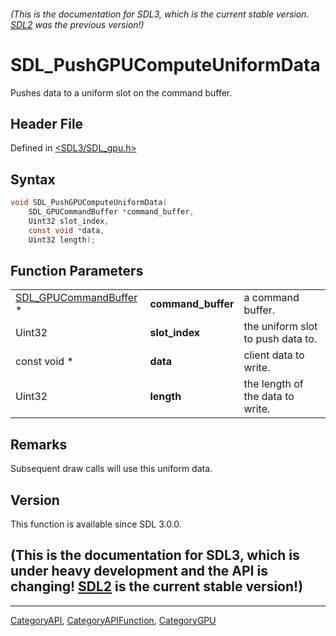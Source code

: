 ###### (This is the documentation for SDL3, which is the current stable version. [SDL2](https://wiki.libsdl.org/SDL2/) was the previous version!)
# SDL_PushGPUComputeUniformData

Pushes data to a uniform slot on the command buffer.

## Header File

Defined in [<SDL3/SDL_gpu.h>](https://github.com/libsdl-org/SDL/blob/main/include/SDL3/SDL_gpu.h)

## Syntax

```c
void SDL_PushGPUComputeUniformData(
    SDL_GPUCommandBuffer *command_buffer,
    Uint32 slot_index,
    const void *data,
    Uint32 length);
```

## Function Parameters

|                                                |                    |                                   |
| ---------------------------------------------- | ------------------ | --------------------------------- |
| [SDL_GPUCommandBuffer](SDL_GPUCommandBuffer) * | **command_buffer** | a command buffer.                 |
| Uint32                                         | **slot_index**     | the uniform slot to push data to. |
| const void *                                   | **data**           | client data to write.             |
| Uint32                                         | **length**         | the length of the data to write.  |

## Remarks

Subsequent draw calls will use this uniform data.

## Version

This function is available since SDL 3.0.0.

## (This is the documentation for SDL3, which is under heavy development and the API is changing! [SDL2](https://wiki.libsdl.org/SDL2/) is the current stable version!)



----
[CategoryAPI](CategoryAPI), [CategoryAPIFunction](CategoryAPIFunction), [CategoryGPU](CategoryGPU)

